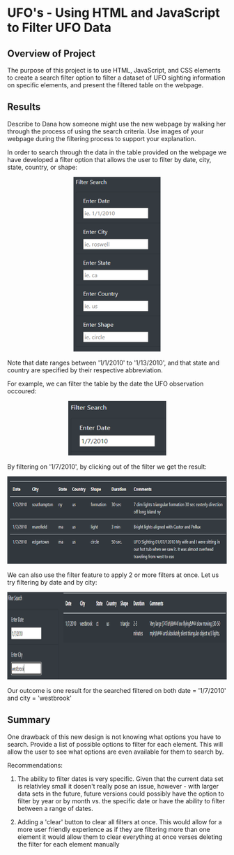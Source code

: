 # UFO's - Using HTML and JavaScript to Filter UFO Data

## Overview of Project
The purpose of this project is to use HTML, JavaScript, and CSS elements to create a search filter option to filter a dataset of UFO sighting information on specific elements, and present the filtered table on the webpage. 

## Results
Describe to Dana how someone might use the new webpage by walking her through the process of using the search criteria. Use images of your webpage during the filtering process to support your explanation.

In order to search through the data in the table provided on the webpage we have developed a filter option that allows the user to filter by date, city, state, country, or shape:
<p align="center">
<img src=https://github.com/smanowar/UFOs/blob/main/images/search_filter.PNG width="200" height="400">    
</p>
Note that date ranges between '1/1/2010' to '1/13/2010', and that state and country are specified by their respective abbreviation.

For example, we can filter the table by the date the UFO observation occoured:
<p align="center">
<img src =https://github.com/smanowar/UFOs/blob/main/images/search_by_date.PNG width="225" height="125">    
</p>

By filtering on '1/7/2010', by clicking out of the filter we get the result:
<p align="center">
<img src =https://github.com/smanowar/UFOs/blob/main/images/search_by_date_result.PNG width="700" height="200">    
</p>

We can also use the filter feature to apply 2 or more filters at once. Let us try filtering by date and by city:
<p align="center">
<img src =https://github.com/smanowar/UFOs/blob/main/images/filter_search_date_city.PNG width="1200" height="200">    
</p>

Our outcome is one result for the searched filtered on both date = '1/7/2010' and city = 'westbrook'

## Summary

One drawback of this new design is not knowing what options you have to search. Provide a list of possible options to filter for each element. This will allow the user to see what options are even available for them to search by.
 
Recommendations:

1. The ability to filter dates is very specific. Given that the current data set is relativley small it dosen't really pose an issue, however - with larger data sets in the future, future versions could possibly have the option to filter by year or by month vs. the specific date or have the ability to filter between a range of dates.

2. Adding a 'clear' button to clear all filters at once. This would allow for a more user friendly experience as if they are filtering more than one element it would allow them to clear everything at once verses deleting the filter for each element manually
